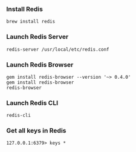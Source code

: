 ### Install Redis

```
brew install redis
```

### Launch Redis Server

```
redis-server /usr/local/etc/redis.conf
```

### Launch Redis Browser

```
gem install redis-browser --version '~> 0.4.0'
gem install redis-browser
redis-browser
```

### Launch Redis CLI

```
redis-cli
```

### Get all keys in Redis

```
127.0.0.1:6379> keys *
```
